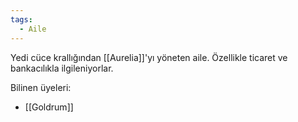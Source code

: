 ```yaml
---
tags:
  - Aile
---  
```

  
Yedi cüce krallığından [[Aurelia]]'yı yöneten aile. Özellikle ticaret ve bankacılıkla ilgileniyorlar.  
  
Bilinen üyeleri:  

- [[Goldrum]]